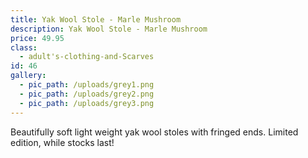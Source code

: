 ```yaml
---
title: Yak Wool Stole - Marle Mushroom
description: Yak Wool Stole - Marle Mushroom
price: 49.95
class:
  - adult's-clothing-and-Scarves
id: 46
gallery:
  - pic_path: /uploads/grey1.png
  - pic_path: /uploads/grey2.png
  - pic_path: /uploads/grey3.png
---
```



Beautifully soft light weight yak wool stoles with fringed ends. Limited edition, while stocks last!